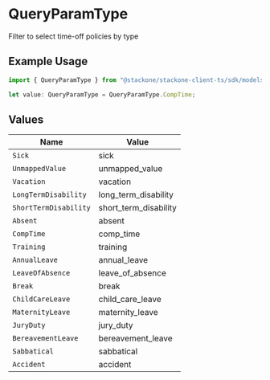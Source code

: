 # QueryParamType

Filter to select time-off policies by type

## Example Usage

```typescript
import { QueryParamType } from "@stackone/stackone-client-ts/sdk/models/operations";

let value: QueryParamType = QueryParamType.CompTime;
```

## Values

| Name                  | Value                 |
| --------------------- | --------------------- |
| `Sick`                | sick                  |
| `UnmappedValue`       | unmapped_value        |
| `Vacation`            | vacation              |
| `LongTermDisability`  | long_term_disability  |
| `ShortTermDisability` | short_term_disability |
| `Absent`              | absent                |
| `CompTime`            | comp_time             |
| `Training`            | training              |
| `AnnualLeave`         | annual_leave          |
| `LeaveOfAbsence`      | leave_of_absence      |
| `Break`               | break                 |
| `ChildCareLeave`      | child_care_leave      |
| `MaternityLeave`      | maternity_leave       |
| `JuryDuty`            | jury_duty             |
| `BereavementLeave`    | bereavement_leave     |
| `Sabbatical`          | sabbatical            |
| `Accident`            | accident              |